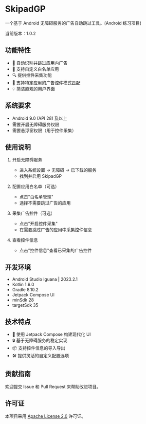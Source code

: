# SkipadGP

一个基于 Android 无障碍服务的广告自动跳过工具。(Android 练习项目)

当前版本：1.0.2

## 功能特性

- 🚀 自动识别并跳过应用内广告
- 📱 支持自定义白名单应用
- 🔍 提供控件采集功能
- 🎯 支持特定应用的广告控件模式匹配
- 💡 简洁直观的用户界面

## 系统要求

- Android 9.0 (API 28) 及以上
- 需要开启无障碍服务权限
- 需要悬浮窗权限（用于控件采集）

## 使用说明

1. 开启无障碍服务
   - 进入系统设置 -> 无障碍 -> 已下载的服务
   - 找到并启用 SkipadGP

2. 配置应用白名单（可选）
   - 点击"白名单管理"
   - 选择不需要跳过广告的应用

3. 采集广告控件（可选）
   - 点击"开启控件采集"
   - 在需要跳过广告的应用中采集控件信息

4. 查看控件信息
   - 点击"控件信息"查看已采集的广告控件

## 开发环境

- Android Studio Iguana | 2023.2.1
- Kotlin 1.9.0
- Gradle 8.10.2
- Jetpack Compose UI
- minSdk 28
- targetSdk 35

## 技术特点

- 🎨 使用 Jetpack Compose 构建现代化 UI
- 🔒 基于无障碍服务的稳定实现
- 📦 支持控件信息的导入导出
- 🛠 提供灵活的自定义配置选项

## 贡献指南

欢迎提交 Issue 和 Pull Request 来帮助改进项目。

## 许可证

本项目采用 [Apache License 2.0](LICENSE) 许可证。